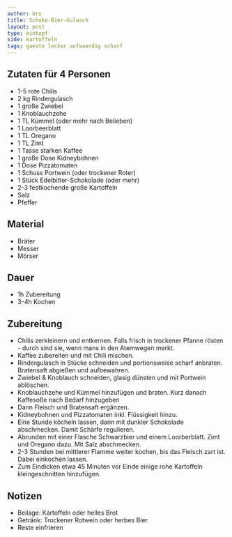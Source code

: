 ```yaml
---
author: Urs
title: Schoko-Bier-Gulasch
layout: post
type: eintopf
side: kartoffeln
tags: gaeste lecker aufwaendig scharf
---
```

## Zutaten für 4 Personen
- 1-5 rote Chilis
- 2 kg Rindergulasch
- 1 große Zwiebel
- 1 Knoblauchzehe
- 1 TL Kümmel (oder mehr nach Belieben)
- 1 Loorbeerblatt
- 1 TL Oregano
- 1 TL Zimt
- 1 Tasse starken Kaffee 
- 1 große Dose Kidneybohnen
- 1 Dose Pizzatomaten
- 1 Schuss Portwein (oder trockener Roter)
- 1 Stück Edelbitter-Schokolade (oder mehr)
- 2-3 festkochende große Kartoffeln
- Salz
- Pfeffer

## Material
* Bräter
* Messer
* Mörser

## Dauer
* 1h Zubereitung
* 3-4h Kochen

## Zubereitung
* Chilis zerkleinern und entkernen. Falls frisch in trockener Pfanne rösten - durch sind sie, wenn mans in den Atemwegen merkt.
* Kaffee zubereiten und mit Chili mischen.
* Rindergulasch in Stücke schneiden und portionsweise scharf anbraten. Bratensaft abgießen und aufbewahren.
* Zwiebel & Knoblauch schneiden, glasig dünsten und mit Portwein ablöschen. 
* Knoblauchzehe und Kümmel hinzufügen und braten. Kurz danach Kaffesoße nach Bedarf hinzugeben
* Dann Fleisch und Bratensaft ergänzen.
* Kidneybohnen und Pizzatomaten inkl. Flüssigkeit hinzu.
* Eine Stunde köcheln lassen, dann mit dunkler Schokolade abschmecken. Damit Schärfe regulieren.
* Abrunden mit einer Flasche Schwarzbier und einem Loorberblatt. Zimt und Oregano dazu. Mit Salz abschmecken.
* 2-3 Stunden bei mittlerer Flamme weiter kochen, bis das Fleisch zart ist. Dabei einkochen lassen.
* Zum Eindicken etwa 45 Minuten vor Einde einige rohe Kartoffeln kleingeschnitten hinzufügen.

## Notizen
* Beilage: Kartoffeln oder helles Brot
* Getränk: Trockener Rotwein oder herbes Bier
* Reste einfrieren